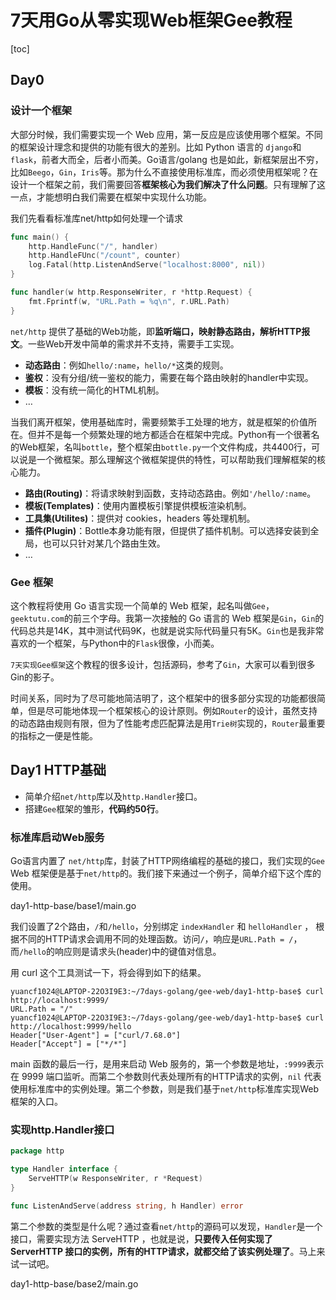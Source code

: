 # 7天用Go从零实现Web框架Gee教程

[toc]

## Day0

### 设计一个框架

大部分时候，我们需要实现一个 Web 应用，第一反应是应该使用哪个框架。不同的框架设计理念和提供的功能有很大的差别。比如 Python 语言的 `django`和`flask`，前者大而全，后者小而美。Go语言/golang 也是如此，新框架层出不穷，比如`Beego`，`Gin`，`Iris`等。那为什么不直接使用标准库，而必须使用框架呢？在设计一个框架之前，我们需要回答**框架核心为我们解决了什么问题**。只有理解了这一点，才能想明白我们需要在框架中实现什么功能。

我们先看看标准库net/http如何处理一个请求

```go
func main() {
    http.HandleFunc("/", handler)
    http.HandleFUnc("/count", counter)
    log.Fatal(http.ListenAndServe("localhost:8000", nil))
}

func handler(w http.ResponseWriter, r *http.Request) {
    fmt.Fprintf(w, "URL.Path = %q\n", r.URL.Path)
}
```

`net/http` 提供了基础的Web功能，即**监听端口，映射静态路由，解析HTTP报文**。一些Web开发中简单的需求并不支持，需要手工实现。

- **动态路由**：例如`hello/:name`，`hello/*`这类的规则。
- **鉴权**：没有分组/统一鉴权的能力，需要在每个路由映射的handler中实现。
- **模板**：没有统一简化的HTML机制。
- …

当我们离开框架，使用基础库时，需要频繁手工处理的地方，就是框架的价值所在。但并不是每一个频繁处理的地方都适合在框架中完成。Python有一个很著名的Web框架，名叫`bottle`，整个框架由`bottle.py`一个文件构成，共4400行，可以说是一个微框架。那么理解这个微框架提供的特性，可以帮助我们理解框架的核心能力。

- **路由(Routing)**：将请求映射到函数，支持动态路由。例如`'/hello/:name`。
- **模板(Templates)**：使用内置模板引擎提供模板渲染机制。
- **工具集(Utilites)**：提供对 cookies，headers 等处理机制。
- **插件(Plugin)**：Bottle本身功能有限，但提供了插件机制。可以选择安装到全局，也可以只针对某几个路由生效。
- …


### Gee 框架

这个教程将使用 Go 语言实现一个简单的 Web 框架，起名叫做`Gee`，`geektutu.com`的前三个字母。我第一次接触的 Go 语言的 Web 框架是`Gin`，`Gin`的代码总共是14K，其中测试代码9K，也就是说实际代码量只有5K。`Gin`也是我非常喜欢的一个框架，与Python中的`Flask`很像，小而美。

`7天实现Gee框架`这个教程的很多设计，包括源码，参考了`Gin`，大家可以看到很多Gin的影子。

时间关系，同时为了尽可能地简洁明了，这个框架中的很多部分实现的功能都很简单，但是尽可能地体现一个框架核心的设计原则。例如`Router`的设计，虽然支持的动态路由规则有限，但为了性能考虑匹配算法是用`Trie树`实现的，`Router`最重要的指标之一便是性能。

## Day1 HTTP基础

- 简单介绍`net/http`库以及`http.Handler`接口。
- 搭建`Gee`框架的雏形，**代码约50行**。

### 标准库启动Web服务

Go语言内置了 `net/http`库，封装了HTTP网络编程的基础的接口，我们实现的`Gee` Web 框架便是基于`net/http`的。我们接下来通过一个例子，简单介绍下这个库的使用。

day1-http-base/base1/main.go

我们设置了2个路由，`/`和`/hello`，分别绑定 `indexHandler` 和 `helloHandler` ， 根据不同的HTTP请求会调用不同的处理函数。访问`/`，响应是`URL.Path = /`，而`/hello`的响应则是请求头(header)中的键值对信息。

用 curl 这个工具测试一下，将会得到如下的结果。

```shell
yuancf1024@LAPTOP-22O3I9E3:~/7days-golang/gee-web/day1-http-base$ curl http://localhost:9999/
URL.Path = "/"
yuancf1024@LAPTOP-22O3I9E3:~/7days-golang/gee-web/day1-http-base$ curl http://localhost:9999/hello
Header["User-Agent"] = ["curl/7.68.0"]
Header["Accept"] = ["*/*"]
```

main 函数的最后一行，是用来启动 Web 服务的，第一个参数是地址，`:9999`表示在 9999 端口监听。而第二个参数则代表处理所有的HTTP请求的实例，`nil` 代表使用标准库中的实例处理。第二个参数，则是我们基于`net/http`标准库实现Web框架的入口。

### 实现http.Handler接口

```go
package http

type Handler interface {
    ServeHTTP(w ResponseWriter, r *Request)
}

func ListenAndServe(address string, h Handler) error
```

第二个参数的类型是什么呢？通过查看`net/http`的源码可以发现，`Handler`是一个接口，需要实现方法 ServeHTTP ，也就是说，**只要传入任何实现了 ServerHTTP 接口的实例，所有的HTTP请求，就都交给了该实例处理了**。马上来试一试吧。

day1-http-base/base2/main.go

